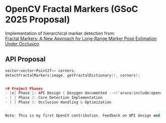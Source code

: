 # OpenCV Fractal Markers (GSoC 2025 Proposal)

Implementation of hierarchical marker detection from:  
[Fractal Markers: A New Approach for Long-Range Marker Pose Estimation Under Occlusion](https://ieeexplore.ieee.org/document/8698871)

## API Proposal
```cpp
vector<vector<Point2f>> corners;
detectFractalMarkers(image, getFractalDictionary(), corners);


## Project Phases
- [x] Phase 1: API Design ( Doxygen documented -->(`aruco/include/opencv2/aruco/fractal_markers.hpp`)  )
- [ ] Phase 2: Core Detection Implementation  
- [ ] Phase 3: Occlusion Handling & Optimization  


Note: This is my first OpenCV contribution. Feedback on API design and implementation approach is welcome!